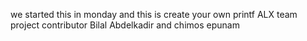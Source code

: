 we started this in monday and this is create your own printf ALX team project
contributor Bilal Abdelkadir and chimos epunam
